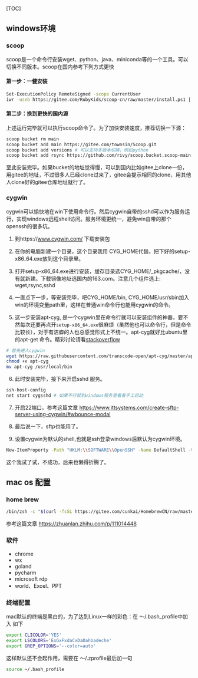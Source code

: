 [TOC]


## windows环境
### scoop

scoop是一个命令行安装wget、python、java、miniconda等的一个工具。可以切换不同版本。scoop在国内参考下列方式更快

#### 第一步：一健安装

```bash
Set-ExecutionPolicy RemoteSigned -scope CurrentUser
iwr -useb https://gitee.com/RubyKids/scoop-cn/raw/master/install.ps1 | iex
```

#### 第二步：换到更快的国内源

上述运行完毕就可以执行scoop命令了。为了加快安装速度，推荐切换一下源：

```bash
scoop bucket rm main
scoop bucket add main https://gitee.com/townsin/Scoop.git
scoop bucket add versions # 可以支持多版本切换，例如python
scoop bucket add rsync https://github.com/rivy/scoop.bucket.scoop-main.git # 支持rsync等工具
```



至此安装完毕。如果bucket的地址觉得慢，可以到国内比如gitee上clone一份，用gitee的地址，不过很多人已经clone过来了，gitee会提示相同的clone，用其他人clone好的gitee仓库地址就行了。



### cygwin

cygwin可以愉快地在win下使用命令行。然后cygwin自带的sshd可以作为服务运行，实现windows远程shell访问。服务环境更统一，避免win自带的那个openssh的很多坑。

1. 到https://www.cygwin.com/ 下载安装包

2. 在你的电脑新建一个目录，这个目录我用 CYG_HOME代替。把下好的setup-x86_64.exe放到这个目录里。

3. 打开setup-x86_64.exe进行安装，缓存目录选CYG_HOME/_pkgcache/，没有就新建。下载镜像地址选国内的163.com。注意几个组件选上: wget,rsync,sshd

4. 一直点下一步，等安装完毕，吧CYG_HOME/bin, CYG_HOME/usr/sbin加入win的环境变量path里，这样在普通win命令行也能用cygwin的命令。

5. 这一步安装apt-cyg, 是一个cygwin里在命令行就可以安装组件的神器，要不然每次还要再点开`setup-x86_64.exe`很麻烦（虽然他也可以命令行，但是命令比较长），对于有洁癖的人也总感觉形式上不统一。apt-cyg就好比ubuntu里的apt-get 命令。精彩讨论请看[stackoverflow](https://stackoverflow.com/questions/9260014/how-do-i-install-cygwin-components-from-the-command-line) 

   

```bash
# 首先进入cygwin
wget https://raw.githubusercontent.com/transcode-open/apt-cyg/master/apt-cyg
chmod +x apt-cyg
mv apt-cyg /usr/local/bin

   ```

6. 此时安装完毕，接下来开启sshd 服务。

   

```bash
ssh-host-config
net start cygsshd # 如果不行就到windows服务里看看手工启动
```

7. 开启22端口。参考这篇文章 https://www.ittsystems.com/create-sftp-server-using-cygwin/#wbounce-modal 

8. 最后说一下，sftp也能用了。

9. 设置cygwin为默认的shell,也就是ssh登录windows后默认为cygwin环境。

   

```bash
New-ItemProperty -Path "HKLM:\\SOFTWARE\\OpenSSH" -Name DefaultShell -Value "C:\\cygwin64\bin\sh" -PropertyType String -Force
```

   这个我试了试，不成功，后来也懒得折腾了。



## mac os 配置

### home brew

```bash
/bin/zsh -c "$(curl -fsSL https://gitee.com/cunkai/HomebrewCN/raw/master/Homebrew.sh)"
```

参考这篇文章 https://zhuanlan.zhihu.com/p/111014448

### 软件

- chrome
- wx
- goland
- pycharm
- microsoft rdp
- world、Excel、PPT

### 终端配置
mac默认的终端是黑白的，为了达到Linux一样的彩色：在 ～/.bash_profile中加入 如下
```bash
export CLICOLOR='YES'
export LSCOLORS='ExGxFxdaCxDaDahbadeche'
export GREP_OPTIONS='--color=auto'

```
这样默认还不会起作用，需要在 ～/.zprofile最后加一句
```bash
source ~/.bash_profile
```


